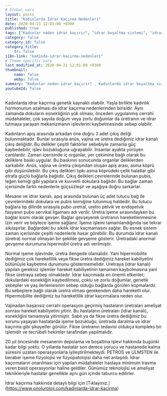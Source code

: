 ```yaml
---
# Global vars
layout: posts
title: "Kadınlarda İdrar Kaçırma Nedenleri"
date: 2020-04-21 12:01:00 +0300
published: true
tags: ["Kadınlar neden idrar kaçırır", "idrar boşaltma sistemi", "idrar kaçırma tipi", "Stres tipi idrar kaçırma", "Sıkışma tipi idrar kaçırma", "Cinsel ilişkide idrar kaçırma", "İdrar kaçırma ameliyat", "TVT ameliyatı", "TOT ameliyatı" , "idrar kaçırma ilaç", "idrar kaçırma nedeni" , "karışık tip idrar kaçırma" , "fistül idrar kaçırma" , "idrar kaçırma teşhis" , "idrar tutamama" , "idrar kaçırma tedavi", "idrar kaçırma çözüm", "idrar tutamama tedavi", "idrar kaçırma ameliyatı yan etkisi" , ]
category: false
category_id: false
category_title:
    tr: false
i18n-link: "kadinda-idrar-kacirma-nedenleri"
# Theme specific vars
last_modified_at: 2020-04-21 12:01:00 +0300
thumbnail:
    name: false
    webp: false
summary: "Kadınlar neden idrar kaçırır? , Kadınlarda idrar boşaltma sistemi, idrar kaçırmaların tipleri , Stres tipi idrar kaçırma, Sıkışma ve kompeks tip idrar kaçırma, Cinsel ilişkide idrar kaçırma tedavileri, İdrar kaçırmada cerrahi tedavi, Cerrahi tedavi sonrası oluşabilicek komplikasyonlar ve tedavileri , TVT, TOT ameliyatları."
youtubeId: false
---
```






Kadınlarda idrar kaçırma genetik kaynaklı olabilir. Yaşla birlikte kadınlık hormonunun azalması da idrar kaçırma nedenlerinden birisidir. Aynı zamanda dokuların esnekliğinin yok olması, önceden uygulanmış cerrahi müdahaleler, çok sayıda doğum veya zorlu doğumlar da üretranın ve idrar tutmaya yarayan mekanizmanın işlevlerini kaybetmesinde sebep olabilir.

Kadınların apış arasında arkadan öne doğru 3 adet çıkış deliği bulunmaktadır. Bunlar sırasıyla anüs, vajina ve üretra dediğimiz idrar kanalı çıkış deliğidir. Bu delikler çeşitli faktörler sebebiyle zamanla güç kaybedebilir, işlev bozukluğuna uğrayabilir. İnsanlar ayakta yürüyen canlılardır. Zaman içerisinde iç organlar, yer çekimine bağlı olarak bu deliklere baskı uygular. Bu baskının sonucunda organlar deliklerden sarkabilir. Anüs, vajina ve üretra çıkışından oluşan apış arası, asma köprü gibi düşünülebilir. Bu çıkış delikleri tıpkı asma köprüdeki çelik halatlar gibi etrafa güçlü bağlarla bağlıdır. Çıkış delikleri çevrelerinde bulunan pubis, leğen kemiği gibi yapılara ve kuvvetli dokulara bağlıdır. Bu bağlar zaman içerisinde farklı nedenlerle güçsüzleşir ve aşağıya doğru sarkarlar.

Mesane ve idrar kanalı, apış arasında bulunan üç adet tutucu bağ ile çevrelerindeki dokulara ve pubis kemiğine tutunmuş haldedir. Bu tutucu bağlara tıp dilinde sırasıyla pubo uretral, uretro pelvik ve endopelvik fasyanın pubo servikal ligamanı adı verilir. Üretra işeme sırasındayken bu bağlar kısmi olarak gevşer. Bağlar gevşeyerek üretranın hareketlenmesine izin verir ve böylece işeme sağlanır. İşeme işlemi tamamlandığında ise tekrar sıkılaşırlar. Bağlardaki bu sıkılık idrar kaçmamasını sağlar. Bu esnek sistem zaman içerisinde çeşitli nedenlerle hasar görebilir. Bu durumda idrar kanalı (üretra) normal olmayan bir şekilde gevşeme gösterir. Üretradaki anormal gevşeme durumuna hipermobil üretra adı verilmiştir.

Normal işeme işlevinde, üretra dengede olamalıdır. Yani hipermobilite dediğimiz çok hareketlilik veya  fikse üretra dediğimiz hareket kabiliyetini bütünüyle kaybetme durumunu göstermemelidir. Üretraya (idrar kanalı) yapılan gereksiz işlemler hareket kabiliyetinin tamamen kaybolmasına yani fikse üretraya sebep olmaktadır. İdrar kaçırmada en önemli etkenler;  dokulardaki esnekliğin kaybedilmesi, çoklu ve zorlu doğumlar, genetik sebepler ve yaş ilerlemesinin sebep olduğu bağlarda görülen kopmalardır. Bu sebeplere bağlı olarak üretra olması gerekenden daha hareketli olur. Hipermobilite dediğimiz bu hareketlilik idrar kaçırmalara neden olur.

Vajinadan başarısız cerrahi operasyon geçirmiş hastaların üretraları ameliyat sonrası hareket kabiliyetini yitirir. Bu hastaların üretraları (idrar kanalı), esnekliğini tamamıyla yitirmiştir. Sabit ya da fikse üretra dediğimiz bu sorunu yaşayan hastalarda işeme bozukluğu, üretrada daralma ve idrar kaçırma gibi şikayetler görülür. Fikse üretranın tedavisi oldukça kompleks bir işlemdir ve tecrübeli hekimler tarafından yapılmalıdır.

20 yıl öncesinde mesanenin depolama ve boşaltma işlevi hakkında bugünki kadar bilgi yoktu. O yıllarda hastalar son derece yorucu ve hastanede kalma süresini uzatan operasyonlarla iyileştirilmekteydi. PETROS ve ULMSTEN ile beraber işeme fizyolojisi ve fizyopatolojisi daha net anlaşıldı. İdrar kaçırmaların onarılması için yapılan müdahaleler hastaya minimum travma veren basit operasyonlar haline geldiler. Günümüz teknolojisi ve ameliyat teknikleriyle hastalar genellikle aynı gün içinde taburcu edilirler.


İdrar kaçırma hakkında detaylı bilgi için [Tıklayınız.] (https://www.onoluroloji.com/kadinlarda-idrar-kacirma)
